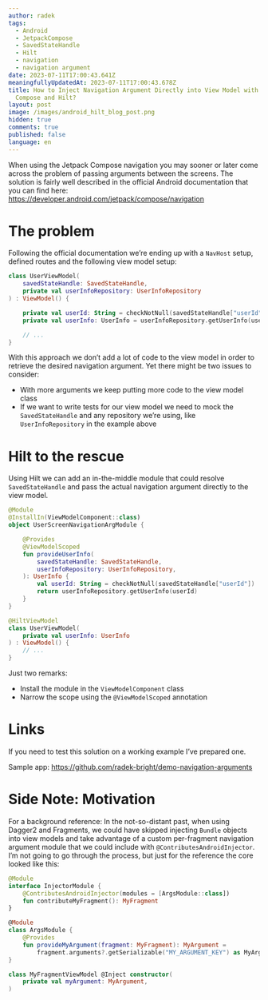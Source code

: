 ```yaml
---
author: radek
tags:
  - Android
  - JetpackCompose
  - SavedStateHandle
  - Hilt
  - navigation
  - navigation argument
date: 2023-07-11T17:00:43.641Z
meaningfullyUpdatedAt: 2023-07-11T17:00:43.678Z
title: How to Inject Navigation Argument Directly into View Model with Jetpack
  Compose and Hilt?
layout: post
image: /images/android_hilt_blog_post.png
hidden: true
comments: true
published: false
language: en
---
```

When using the Jetpack Compose navigation you may sooner or later come across the problem of passing arguments between the screens. The solution is fairly well described in the official Android documentation that you can find here: https://developer.android.com/jetpack/compose/navigation

# The problem

Following the official documentation we’re ending up with a `NavHost` setup, defined routes and the following view model setup:

```kotlin
class UserViewModel(
    savedStateHandle: SavedStateHandle,
    private val userInfoRepository: UserInfoRepository
) : ViewModel() {

    private val userId: String = checkNotNull(savedStateHandle["userId"])
    private val userInfo: UserInfo = userInfoRepository.getUserInfo(userId)

    // ...
}
```

With this approach we don’t add a lot of code to the view model in order to retrieve the desired navigation argument. Yet there might be two issues to consider:

* With more arguments we keep putting more code to the view model class
* If we want to write tests for our view model we need to mock the `SavedStateHandle` and any repository we’re using, like `UserInfoRepository` in the example above

# Hilt to the rescue

<GiphyEmbed url='https://giphy.com/gifs/baywatch-hasselhoff-the-hoff-yI73Iv1vLqJCo' />

Using Hilt we can add an in-the-middle module that could resolve `SavedStateHandle` and pass the actual navigation argument directly to the view model.

```kotlin
@Module
@InstallIn(ViewModelComponent::class)
object UserScreenNavigationArgModule {

    @Provides
    @ViewModelScoped
    fun provideUserInfo(
        savedStateHandle: SavedStateHandle,
        userInfoRepository: UserInfoRepository,
    ): UserInfo {
        val userId: String = checkNotNull(savedStateHandle["userId"])
        return userInfoRepository.getUserInfo(userId)
    }
}
```

```kotlin
@HiltViewModel
class UserViewModel(
    private val userInfo: UserInfo
) : ViewModel() {
    // ...
}
```

Just two remarks:

* Install the module in the `ViewModelComponent` class
* Narrow the scope using the `@ViewModelScoped` annotation

# Links

If you need to test this solution on a working example I’ve prepared one.

Sample app: https://github.com/radek-bright/demo-navigation-arguments

# Side Note: Motivation

For a background reference: In the not-so-distant past, when using Dagger2 and Fragments, we could have skipped injecting `Bundle` objects into view models and take advantage of a custom per-fragment navigation argument module that we could include with `@ContributesAndroidInjector`. I’m not going to go through the process, but just for the reference the core looked like this:

```kotlin
@Module
interface InjectorModule {
    @ContributesAndroidInjector(modules = [ArgsModule::class])
    fun contributeMyFragment(): MyFragment
}

@Module
class ArgsModule {
    @Provides
    fun provideMyArgument(fragment: MyFragment): MyArgument =
        fragment.arguments?.getSerializable("MY_ARGUMENT_KEY") as MyArgument
}

class MyFragmentViewModel @Inject constructor(
    private val myArgument: MyArgument,
)
```

<GiphyEmbed url='https://giphy.com/gifs/TheDemocrats-dnc-democrats-dncigf-DXC8bM9ZM4Wn3PDvK7' />